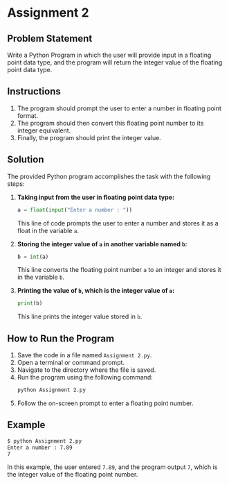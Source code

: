 # Assignment 2

## Problem Statement

Write a Python Program in which the user will provide input in a floating point data type, and the program will return the integer value of the floating point data type.

## Instructions

1. The program should prompt the user to enter a number in floating point format.
2. The program should then convert this floating point number to its integer equivalent.
3. Finally, the program should print the integer value.

## Solution

The provided Python program accomplishes the task with the following steps:

1. **Taking input from the user in floating point data type:**
   ```python
   a = float(input("Enter a number : "))
   ```
   This line of code prompts the user to enter a number and stores it as a float in the variable `a`.

2. **Storing the integer value of `a` in another variable named `b`:**
   ```python
   b = int(a)
   ```
   This line converts the floating point number `a` to an integer and stores it in the variable `b`.

3. **Printing the value of `b`, which is the integer value of `a`:**
   ```python
   print(b)
   ```
   This line prints the integer value stored in `b`.

## How to Run the Program

1. Save the code in a file named `Assignment 2.py`.
2. Open a terminal or command prompt.
3. Navigate to the directory where the file is saved.
4. Run the program using the following command:
   ```sh
   python Assignment 2.py
   ```
5. Follow the on-screen prompt to enter a floating point number.

## Example

```sh
$ python Assignment 2.py
Enter a number : 7.89
7
```

In this example, the user entered `7.89`, and the program output `7`, which is the integer value of the floating point number.
